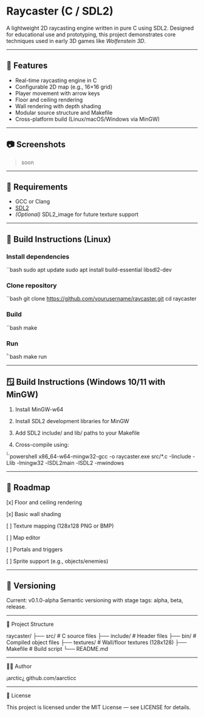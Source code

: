 # Raycaster (C / SDL2)

A lightweight 2D raycasting engine written in pure C using SDL2. Designed for educational use and prototyping, this project demonstrates core techniques used in early 3D games like *Wolfenstein 3D*.

---

## 🚀 Features

- Real-time raycasting engine in C
- Configurable 2D map (e.g., 16×16 grid)
- Player movement with arrow keys
- Floor and ceiling rendering
- Wall rendering with depth shading
- Modular source structure and Makefile
- Cross-platform build (Linux/macOS/Windows via MinGW)

---

## 📷 Screenshots

> soon

---

## 🧩 Requirements

- GCC or Clang
- [SDL2](https://www.libsdl.org/)
- *(Optional)* SDL2_image for future texture support

---

## 🔧 Build Instructions (Linux)

### Install dependencies
``bash
sudo apt update
sudo apt install build-essential libsdl2-dev

### Clone repository
``bash
git clone https://github.com/yourusername/raycaster.git
cd raycaster

### Build
``bash
make

### Run
̀̀``bash
make run


---

## 🪟 Build Instructions (Windows 10/11 with MinGW)

1. Install MinGW-w64


2. Install SDL2 development libraries for MinGW


3. Add SDL2 include/ and lib/ paths to your Makefile


4. Cross-compile using:

̀̀̀``powershell
x86_64-w64-mingw32-gcc -o raycaster.exe src/*.c -Iinclude -Llib -lmingw32 -lSDL2main -lSDL2 -mwindows


---

## 🔄 Roadmap

[x] Floor and ceiling rendering

[x] Basic wall shading

[ ] Texture mapping (128x128 PNG or BMP)

[ ] Map editor

[ ] Portals and triggers

[ ] Sprite support (e.g., objects/enemies)



---

## 🔢 Versioning

Current: v0.1.0-alpha
Semantic versioning with stage tags: alpha, beta, release.


---

📁 Project Structure

raycaster/
├── src/           # C source files
├── include/       # Header files
├── bin/           # Compiled object files
├── textures/      # Wall/floor textures (128x128)
├── Makefile       # Build script
└── README.md


---

🧑‍💻 Author

¡arctic¿
github.com/aarcticc


---

📄 License

This project is licensed under the MIT License — see LICENSE for details.